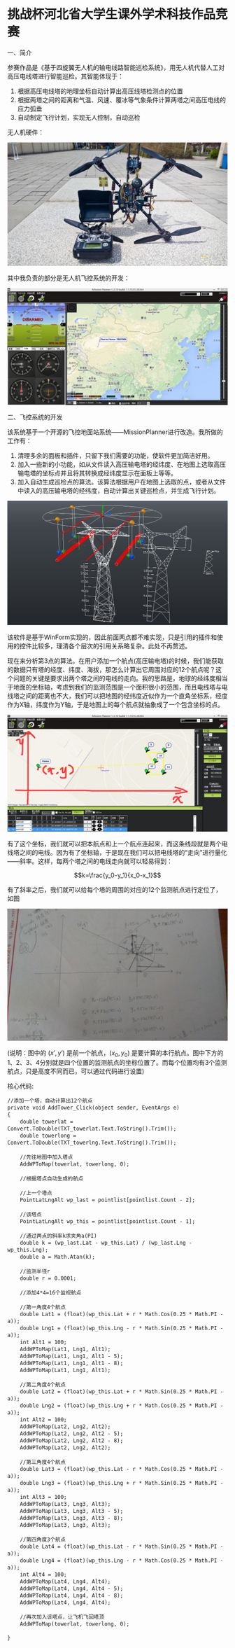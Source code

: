 # 挑战杯河北省大学生课外学术科技作品竞赛



一、简介

参赛作品是《基于四旋翼无人机的输电线路智能巡检系统》，用无人机代替人工对高压电线塔进行智能巡检。其智能体现于：

1. 根据高压电线塔的地理坐标自动计算出高压线塔检测点的位置
2. 根据两塔之间的距离和气温、风速、覆冰等气象条件计算两塔之间高压电线的应力弧垂
3. 自动制定飞行计划，实现无人控制，自动巡检

无人机硬件：

![](/2015-05-28-项目-挑战杯河北省大学生课外学术科技作品竞赛/无人机硬件.jpg)

其中我负责的部分是无人机飞控系统的开发：

![](/2015-05-28-项目-挑战杯河北省大学生课外学术科技作品竞赛/无人机飞控系统.jpg)

二、飞控系统的开发

该系统基于一个开源的飞控地面站系统——MissionPlanner进行改造。我所做的工作有：

1. 清理多余的面板和插件，只留下我们需要的功能，使软件更加简洁好用。
2. 加入一些新的小功能，如从文件读入高压输电塔的经纬度、在地图上选取高压输电塔的坐标点并且将其转换成经纬度显示在面板上等等。
3. 加入自动生成巡检点的算法。该算法根据用户在地图上选取的点，或者从文件中读入的高压输电塔的经纬度，自动计算出关键巡检点，并生成飞行计划。

![](/2015-05-28-项目-挑战杯河北省大学生课外学术科技作品竞赛/关键巡检点.jpg)

该软件是基于WinForm实现的，因此前面两点都不难实现，只是引用的插件和使用的控件比较多，理清各个层次的引用关系略复杂。此处不再赘述。

现在来分析第3点的算法。在用户添加一个航点(高压输电塔)的时候，我们能获取的数据只有塔的经度、纬度、海拔，那怎么计算出它周围对应的12个航点呢？这个问题的关键是要求出两个塔之间的电线的走向。我的思路是，地球的经纬度相当于地面的坐标轴，考虑到我们的监测范围是一个面积很小的范围，而且电线塔与电线塔之间的距离也不大，我们可以把地图的经纬度近似作为一个直角坐标系，经度作为X轴，纬度作为Y轴，于是地图上的每个航点就抽象成了一个包含坐标的点。

![](/2015-05-28-项目-挑战杯河北省大学生课外学术科技作品竞赛/坐标.jpg)

有了这个坐标，我们就可以把本航点和上一个航点连起来，而这条线段就是两个电线塔之间的电线。因为有了坐标轴，于是现在我们可以把电线塔的“走向”进行量化——斜率。这样，每两个塔之间的电线走向就可以轻易得到：

$$k=\frac{y_0-y_1}{x_0-x_1}$$

有了斜率之后，我们就可以给每个塔的周围的对应的12个监测航点进行定位了，如图

![](/2015-05-28-项目-挑战杯河北省大学生课外学术科技作品竞赛/坐标2.jpg)

(说明：图中的 $(x',y')$ 是前一个航点，$(x_0,y_0)$ 是要计算的本行航点。图中下方的1、2、3、4分别就是四个位置的监测航点的坐标位置了。而每个位置均有3个监测航点，只是高度不同而已，可以通过代码进行设置)

核心代码:

```
//添加一个塔，自动计算出12个航点
private void AddTower_Click(object sender, EventArgs e)
{
    double towerlat = Convert.ToDouble(TXT_towerlat.Text.ToString().Trim());
    double towerlong = Convert.ToDouble(TXT_towerlng.Text.ToString().Trim());

    //先往地图中加入塔点
    AddWPToMap(towerlat, towerlong, 0);

    //根据塔点自动生成的航点

    //上一个塔点
    PointLatLngAlt wp_last = pointlist[pointlist.Count - 2];

    //该塔点
    PointLatLngAlt wp_this = pointlist[pointlist.Count - 1];

    //通过两点的斜率k求夹角a(PI)
    double k = (wp_last.Lat - wp_this.Lat) / (wp_last.Lng - wp_this.Lng);
    double a = Math.Atan(k);

    //监测半径r
    double r = 0.0001;

    //添加4*4=16个监视航点

    //第一角度4个航点
    double Lat1 = (float)(wp_this.Lat + r * Math.Cos(0.25 * Math.PI - a));
    double Lng1 = (float)(wp_this.Lng - r * Math.Sin(0.25 * Math.PI - a));
    int Alt1 = 100;
    AddWPToMap(Lat1, Lng1, Alt1);
    AddWPToMap(Lat1, Lng1, Alt1 - 5);
    AddWPToMap(Lat1, Lng1, Alt1 - 8);
    AddWPToMap(Lat1, Lng1, Alt1);

    //第二角度4个航点
    double Lat2 = (float)(wp_this.Lat + r * Math.Sin(0.25 * Math.PI - a));
    double Lng2 = (float)(wp_this.Lng + r * Math.Cos(0.25 * Math.PI - a));
    int Alt2 = 100;
    AddWPToMap(Lat2, Lng2, Alt2);
    AddWPToMap(Lat2, Lng2, Alt2 - 5);
    AddWPToMap(Lat2, Lng2, Alt2 - 8);
    AddWPToMap(Lat2, Lng2, Alt2);

    //第三角度4个航点
    double Lat3 = (float)(wp_this.Lat - r * Math.Cos(0.25 * Math.PI - a));
    double Lng3 = (float)(wp_this.Lng + r * Math.Sin(0.25 * Math.PI - a));
    int Alt3 = 100;
    AddWPToMap(Lat3, Lng3, Alt3);
    AddWPToMap(Lat3, Lng3, Alt3 - 5);
    AddWPToMap(Lat3, Lng3, Alt3 - 8);
    AddWPToMap(Lat3, Lng3, Alt3);

    //第四角度3个航点
    double Lat4 = (float)(wp_this.Lat - r * Math.Sin(0.25 * Math.PI - a));
    double Lng4 = (float)(wp_this.Lng - r * Math.Cos(0.25 * Math.PI - a));
    int Alt4 = 100;
    AddWPToMap(Lat4, Lng4, Alt4);
    AddWPToMap(Lat4, Lng4, Alt4 - 5);
    AddWPToMap(Lat4, Lng4, Alt4 - 8);
    AddWPToMap(Lat4, Lng4, Alt4);

    //再次加入该塔点，让飞机飞回塔顶
    AddWPToMap(towerlat, towerlong, 0);

}
```

